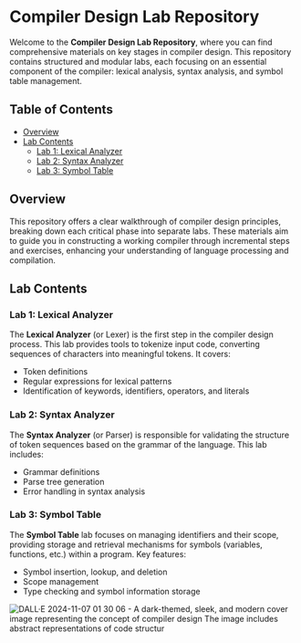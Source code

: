 # Compiler Design Lab Repository

Welcome to the **Compiler Design Lab Repository**, where you can find comprehensive materials on key stages in compiler design. This repository contains structured and modular labs, each focusing on an essential component of the compiler: lexical analysis, syntax analysis, and symbol table management.

## Table of Contents

- [Overview](#overview)
- [Lab Contents](#lab-contents)
  - [Lab 1: Lexical Analyzer](#lab-1-lexical-analyzer)
  - [Lab 2: Syntax Analyzer](#lab-2-syntax-analyzer)
  - [Lab 3: Symbol Table](#lab-3-symbol-table)






## Overview

This repository offers a clear walkthrough of compiler design principles, breaking down each critical phase into separate labs. These materials aim to guide you in constructing a working compiler through incremental steps and exercises, enhancing your understanding of language processing and compilation.

## Lab Contents

### Lab 1: Lexical Analyzer
The **Lexical Analyzer** (or Lexer) is the first step in the compiler design process. This lab provides tools to tokenize input code, converting sequences of characters into meaningful tokens. It covers:
- Token definitions
- Regular expressions for lexical patterns
- Identification of keywords, identifiers, operators, and literals
  
### Lab 2: Syntax Analyzer
The **Syntax Analyzer** (or Parser) is responsible for validating the structure of token sequences based on the grammar of the language. This lab includes:
- Grammar definitions
- Parse tree generation
- Error handling in syntax analysis

### Lab 3: Symbol Table
The **Symbol Table** lab focuses on managing identifiers and their scope, providing storage and retrieval mechanisms for symbols (variables, functions, etc.) within a program. Key features:
- Symbol insertion, lookup, and deletion
- Scope management
- Type checking and symbol information storage

![DALL·E 2024-11-07 01 30 06 - A dark-themed, sleek, and modern cover image representing the concept of compiler design  The image includes abstract representations of code structur](https://github.com/user-attachments/assets/8ee32868-b555-468a-af94-3ca1c97e849e)

